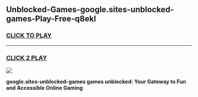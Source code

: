 
## Unblocked-Games-google.sites-unblocked-games-Play-Free-q8ekl
<h3>
<a href="https://premium76.site?title=google.sites-unblocked-games&ref=23A">CLICK TO PLAY</a></h3>
<hr>

<h3>
<a href="https://premium76.site?title=google.sites-unblocked-games&ref=23A">CLICK 2 PLAY</a>
  
</h3>

<a href="https://premium76.site?title=google.sites-unblocked-games&ref=23A"><img src="https://clearcache.store/games.png"></a>


**google.sites-unblocked-games games unblocked: Your Gateway to Fun and Accessible Online Gaming**

